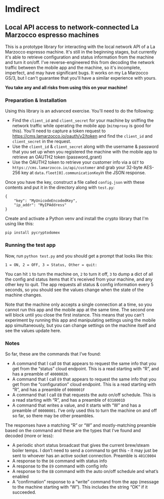 # lmdirect
## Local API access to network-connected La Marzocco espresso machines

This is a prototype library for interacting with the local network API of a La Marzocco espresso machine.  It's still in the beginning stages, but currently it's able to retrieve configuration and status information from the machine and turn it on/off.  I've reverse-engineered this from decoding the network traffic between the mobile app and the machine, so it's incomplete, imperfect, and may have significant bugs.  It works on my La Marzocco GS/3, but I can't guarantee that you'll have a similar experience with yours.

**You take any and all risks from using this on your machine!**

### Preparation & Installation

Using this library is an advanced exercise.  You'll need to do the following:
* Find the `client_id` and `client_secret` for your machine by sniffing the network traffic while operating the mobile app (`mitmproxy` is good for this).  You'll need to capture a token request to https://cms.lamarzocco.io/oauth/v2/token and find the `client_id` and `client_secret` in the request.
* Use the `client_id` & `client_secret` along with the username & password that you set up when you registered the machine with the mobile app to retrieve an OAUTH2 token (password_grant)
* Use the OAUTH2 token to retrieve your customer info via a `GET` to `https://cms.lamarzocco.io/api/customer` and grab your 32-byte AES-256 key at `data.fleet[0].communicationKey`in the JSON response.

Once you have the key, construct a file called `config.json` with these contents and put it in the directory along with `test.py`:

```
{
    "key": "MyUnicodeEncodedKey",
    "ip_addr": "MyIPAddress"
}
```

Create and activate a Python venv and install the crypto library that I'm using like this:

`pip install pycryptodomex`

### Running the test app

Now, run `python test.py` and you should get a prompt that looks like this:

`1 = ON, 2 = OFF, 3 = Status, Other = quit:`

You can hit `1` to turn the machine on, `2` to turn it off, `3` to dump a dict of all the config and status items that it's received from your machine, and any other key to quit.  The app requests all status & config information every 5 seconds, so you should see the values change when the state of the machine changes.

Note that the machine only accepts a single connection at a time, so you cannot run this app and the mobile app at the same time.  The second one will block until you close the first instance.  This means that you can't experiment by running this app and manipulating settings using the mobile app simultaneously, but you can change settings on the machine itself and see the values update here.

### Notes

So far, these are the commands that I’ve found:

* A command that I call `D8` that appears to request the same info that you get from the “status” cloud endpoint. This is a read starting with “R”, and has a preamble of `40000020`.
* A command that I call `E9` that appears to request the same info that you get from the “configuration” cloud endpoint. This is a read starting with “R”, and has a preamble of `0000001F`
* A command that I call `EB` that requests the auto on/off schedule. This is a read starting with “R”, and has a preamble of `0310001D`
* A command that writes a value, and it starts with “W” and has a preamble of `00000001`. I’ve only used this to turn the machine on and off so far, so there may be other preambles.

The responses have a matching “R” or “W” and mostly-matching preamble based on the command and these are the types that I’ve found and decoded (more or less):

* A periodic short status broadcast that gives the current brew/steam boiler temps. I don’t need to send a command to get this - it may just be sent to whoever has an active socket connection. Preamble is `401C0004`
* A response to the `D8` command with status info
* A response to the `E9` command with config info
* A response to the `EB` command with the auto on/off schedule and what’s enabled
* A “confirmation” response to a “write” command from the app (message to the machine starting with “W”). This includes the string “OK” if it succeeded.
